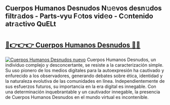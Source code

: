## Cuerpos Humanos Desnudos N𝚞𝚎vos desn𝚞dos filtr𝚊dos - Parts-vyu F𝚘tos vid𝚎o - C𝚘ntenido atr𝚊ctivo QuELt

# <h2><a href="http://mb64dka.tromn.icu/?c=Cuerpos+Humanos+Desnudos">🔗👉👉👉 Cuerpos Humanos Desnudos 🔗🔗</a></h2>

[![Cuerpos Humanos Desnudos nuevo](https://i.imgur.com/pEAQMta.gif)](http://mb64dka.tromn.icu/?c=Cuerpos+Humanos+Desnudos)
Cuerpos Humanos Desnudos, un individuo complejo y desconcertante, se resiste a la caracterización simple. Su uso pionero de los medios digitales para la autoexpresión ha cautivado y enfurecido a los observadores, generando debates sobre ética, identidad y la naturaleza evolutiva de las comunidades en línea. Independientemente de sus esfuerzos futuros, su importancia en la era digital es innegable. Con una determinación inquebrantable y un cautivador innegable, la presencia de Cuerpos Humanos Desnudos en el mundo virtual es incontenible.
